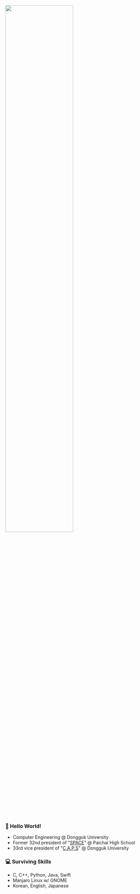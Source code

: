 <img src="https://user-images.githubusercontent.com/13748138/94645810-c04fdf80-0327-11eb-8ac8-bb5225c5b217.jpg" width="65%">

### 👋 Hello World! 
- Computer Engineering @ Dongguk University
- Former 32nd president of "[SPACE](https://paichai.space)" @ Paichai High School
- 33rd vice president of "[C.A.P.S](https://caps.dongguk.edu)" @ Dongguk University

### 💻 Surviving Skills 
- C, C++, Python, Java, Swift
- Manjaro Linux w/ GNOME
- Korean, English, Japanese

